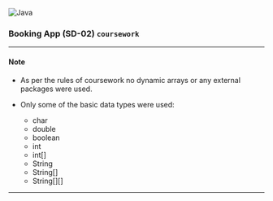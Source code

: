 ![Java](https://img.shields.io/badge/java-000?style=for-the-badge&logo=openjdk&logoColor=f89820)

### Booking App (SD-02) `coursework`  

---

#### Note

- As per the rules of coursework no dynamic arrays or any external
packages were used.

- Only some of the basic data types were used:
    - char
    - double
    - boolean
    - int
    - int[]
    - String
    - String[]
    - String[][]

---





